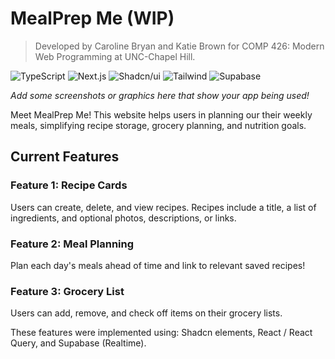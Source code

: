 # MealPrep Me (WIP)

> Developed by Caroline Bryan and Katie Brown for COMP 426: Modern Web Programming at UNC-Chapel Hill.


![TypeScript](https://img.shields.io/badge/-TypeScript-05122A?style=flat&logo=typescript)
![Next.js](https://img.shields.io/badge/-Next.js-05122A?style=flat&logo=nextdotjs)
![Shadcn/ui](https://img.shields.io/badge/-Shadcn_UI-05122A?style=flat&logo=shadcnui)
![Tailwind](https://img.shields.io/badge/-Tailwind-05122A?style=flat&logo=tailwindcss)
![Supabase](https://img.shields.io/badge/-Supabase-05122A?style=flat&logo=supabase)

*Add some screenshots or graphics here that show your app being used!*

Meet MealPrep Me! This website helps users in planning our their weekly meals, simplifying recipe storage, grocery planning, and nutrition goals.

## Current Features

### Feature 1: Recipe Cards
Users can create, delete, and view recipes. Recipes include a title, a list of ingredients, and optional photos, descriptions, or links.

### Feature 2: Meal Planning
Plan each day's meals ahead of time and link to relevant saved recipes!

### Feature 3: Grocery List
Users can add, remove, and check off items on their grocery lists.

These features were implemented using: Shadcn elements, React / React Query, and Supabase (Realtime).
